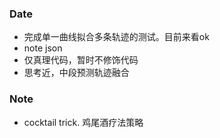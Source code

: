 ### Date
- 完成单一曲线拟合多条轨迹的测试。目前来看ok
- note json
- 仅真理代码，暂时不修饰代码
- 思考近，中段预测轨迹融合

### Note
- cocktail trick. 鸡尾酒疗法策略